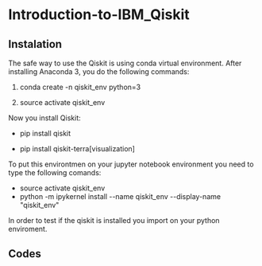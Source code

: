 # Introduction-to-IBM_Qiskit

## Instalation

The safe way to use the Qiskit is using conda virtual environment. After installing Anaconda 3, you do the following commands:

1) conda create -n qiskit_env python=3

2) source activate qiskit_env 

Now you install Qiskit:

- pip install qiskit

- pip install qiskit-terra[visualization]

To put this environtmen on your jupyter notebook environment you need to type the following comands:

- source activate qiskit_env
- python -m ipykernel install --name qiskit_env --display-name "qiskit_env"

In order to test if the qiskit is installed you import on your python enviroment. 

## Codes
